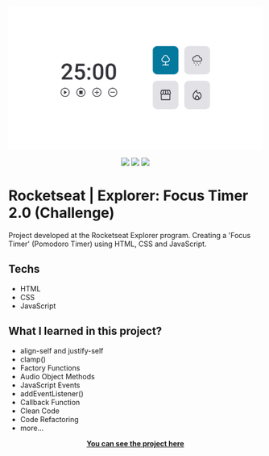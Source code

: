 <p align="center">
  <picture>
    <img src="https://github.com/fabioszam/MyFiles/blob/master/focustimer.png">
  <picture/>
</p>

<div align="center" dir="auto">
  <picture>
    <img
      src="https://img.shields.io/badge/HTML5-E34F26?style=for-the-badge&logo=html5&logoColor=white"
      style="max-width: 100%"
    />
  </picture>
  <picture>
    <img
      src="https://img.shields.io/badge/CSS3-1572B6?style=for-the-badge&logo=css3&logoColor=white"
      style="max-width: 100%"
    />
  </picture>
  <picture>
    <img
      src="https://img.shields.io/badge/JavaScript-323330?style=for-the-badge&logo=javascript&logoColor=F7DF1E"
      style="max-width: 100%"
    />
  </picture>
</div>

<h1>Rocketseat | Explorer: Focus Timer 2.0 (Challenge)</h1>

Project developed at the Rocketseat Explorer program.
Creating a 'Focus Timer' (Pomodoro Timer) using HTML, CSS and JavaScript.

## Techs

- HTML
- CSS
- JavaScript

## What I learned in this project? 

- align-self and justify-self
- clamp()
- Factory Functions
- Audio Object Methods
- JavaScript Events
- addEventListener()
- Callback Function
- Clean Code
- Code Refactoring
- more...

<p align="center">
  <a
    href="https://fabioszam.github.io/rocketseat-focustimer-2.0/"
    target="_blank"
  >
    <strong>You can see the project here</strong>
  </a>
</p>
